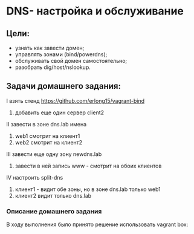 # DNS- настройка и обслуживание 

## Цели: 
- узнать как завести домен;
- управлять зонами (bind/powerdns);
- обслуживать свой домен самостоятельно;
- разобрать dig/host/nslookup.

## Задачи домашнего задания:
I взять стенд https://github.com/erlong15/vagrant-bind
1) добавить еще один сервер client2

II завести в зоне dns.lab имена
1) web1  смотрит на клиент1
2) web2 смотрит на клиент2

III завести еще одну зону newdns.lab
1) завести в ней запись www - смотрит на обоих клиентов

IV настроить split-dns
1) клиент1 - видит обе зоны, но в зоне dns.lab только web1
2) клиент2 видит только dns.lab

### Описание домашнего задания

В ходу выполнения было принято решение использовать vagrant box: 
